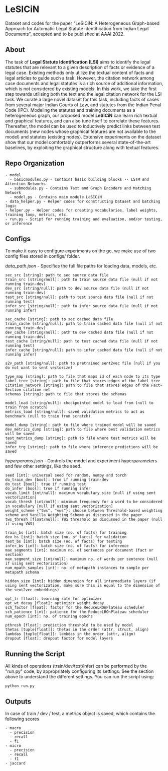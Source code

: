 # LeSICiN
Dataset and codes for the paper "LeSICiN: A Heterogeneous Graph-based Approach for Automatic Legal Statute Identification from Indian Legal Documents", accepted and to be published at AAAI 2022.

## About
The task of **Legal Statute Identification (LSI)** aims to identify the legal statutes that are relevant to a given description of facts or evidence of a legal case.
Existing methods only utilize the textual content of facts and legal articles to guide such a task. However, the citation network among case documents and legal statutes is a rich source of additional information, which is not considered by existing models. 
In this work, we take the first step towards utilising both the text and the legal citation network for the LSI task.
We curate a large novel dataset for this task, including facts of cases from several major Indian Courts of Law, and statutes from the Indian Penal Code (IPC). 
Modeling the statutes and training documents as a heterogeneous graph, our proposed model **LeSICiN** can learn rich textual and graphical features, and can also tune itself to correlate these features. 
Thereafter, the model can be used to inductively predict links between test documents (new nodes whose graphical features are not available to the model) and statutes (existing nodes). 
Extensive experiments on the dataset show that our model comfortably outperforms several state-of-the-art baselines, by exploiting the graphical structure along with textual features.

## Repo Organization
```
- model
  - basicmodules.py - Contains basic building blocks -- LSTM and Attention Networks
  - submodules.py - Contains Text and Graph Encoders and Matching Network 
  - model.py - Contains main module LeSICiN
- data_helper.py - Helper codes for constructing Dataset and batching logic
- helper.py - Helper codes for creating vocabularies, label weights, training loop, metrics, etc.
- run.py - Script for running training and evaluation, and/or testing, or inference
```

## Configs
To make it easy to configure experiments on the go, we make use of two config files stored in configs/ folder.

*data_path.json* - Specifies the full file paths for loading data, models, etc.
```
sec_src [string]: path to sec source data file
train_src [string/null]: path to train source data file (null if not running train-dev)
dev_src [string/null]: path to dev source data file (null if not running train-dev)
test_src [string/null]: path to test source data file (null if not running test)
infer_src [string/null]: path to infer source data file (null if not running infer) 

sec_cache [string]: path to sec cached data file
train_cache [string/null]: path to train cached data file (null if not running train-dev)
dev_cache [string/null]: path to dev cached data file (null if not running train-dev)
test_cache [string/null]: path to test cached data file (null if not running test)
infer_cache [string/null]: path to infer cached data file (null if not running infer) 

s2v_path [string/null]: path to pretrained sent2vec file (null if you do not want to sent vectorize)

type_map [string]: path to file that maps id of each node to its type
label_tree [string]: path to file that stores edges of the label tree
citation_network [string]: path to file that stores edges of the Fact-Section citation net
schemas [string]: path to file that stores the schemas

model_load [string/null]: checkpointed model to load from (null to train from scratch)
metrics_load [string/null]: saved validation metrics to act as benchmark (null to train from scratch)

model_dump [string]: path to file where trained model will be saved
dev_metrics_dump [string]: path to file where best validation metrics will be saved
test_metrics_dump [string]: path to file where test metrics will be saved
infer_trg [string]: path to file where inference predictions will be saved
```

*hyperparams.json* - Controls the model and experiment hyperparameters and few other settings, like the seed.
```
seed [int]: universal seed for random, numpy and torch
do_train_dev [bool]: true if running train-dev
do_test [bool]: true if running test
do_infer [bool]: true if running infer
vocab_limit [int/null]: maximum vocabulary size [null if using sent vectorization]
vocab_thresh [int/null]: minimum frequency for a word to be considered in vocabulary [null if using sent vectorization]
weight_scheme {"tws", "vws"}: choose between Threshold-based weighting scheme and Vanilla Weighting Scheme as discussed in the paper
tws_thresh [float/null]: TWS threshold as discussed in the paper (null if using VWS)

train_bs [int]: batch size (no. of facts) for training
dev_bs [int]: batch size (no. of facts) for validation
test_bs [int]: batch size (no. of facts) for testing
infer_bs [int]: batch size (no. of facts) for inference
max_segments [int]: maximum no. of sentences per document (fact or section)
max_segment_size [int/null]: maximum no. of words per sentence (null if using sent vectorization)
num_mpath_samples [int]: no. of metapath instances to sample per metapath schema

hidden_size [int]: hidden dimension for all intermediate layers (if using sent vectorization, make sure this is equal to the dimension of the sent2vec embeddings)

opt_lr [float]: learning rate for optimizer
opt_wt_decay [float]: optimizer weight decay
sch_factor [float]: factor for the ReduceLROnPlateau scheduler
sch_patience [int]: patience for the ReduceLROnPlateau scheduler
num_epoch [int]: no. of training epochs

pthresh [float]: prediction threshold to be used by model
thetas [tuple[float]]: thetas in the order (attr, struct, align)
lambdas [tuple[float]]: lambdas in the order (attr, align)
dropout [float]: dropout factor for model layers
```

## Running the Script
All kinds of operations (train/dev/test/infer) can be performed by the "run.py" code, by appropriately configuring its settings. See the section above to understand the different settings. You can run the script using:
```
python run.py
```
## Outputs
In case of train / dev / test, a metrics object is saved, which contains the following scores
```
- macro
  - precision
  - recall
  - f1
- micro
  - precision
  - recall
  - f1
- jaccard
```

